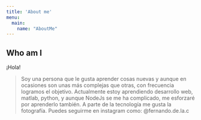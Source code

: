 ```yaml
---
title: 'About me'
menu:
  main:
    name: "AboutMe"
---
```


## Who am I


  ¡Hola! 
  > Soy una persona que le gusta aprender cosas nuevas y aunque en ocasiones son unas más complejas que otras, con frecuencia logramos el objetivo.
  > Actualmente estoy aprendiendo desarrollo web, matlab, python, y aunque NodeJs se me ha complicado, me esforzaré por aprenderlo también.
  > A parte de la tecnología me gusta la fotografía. Puedes seguirme en instagram como: @fernando.de.la.c



